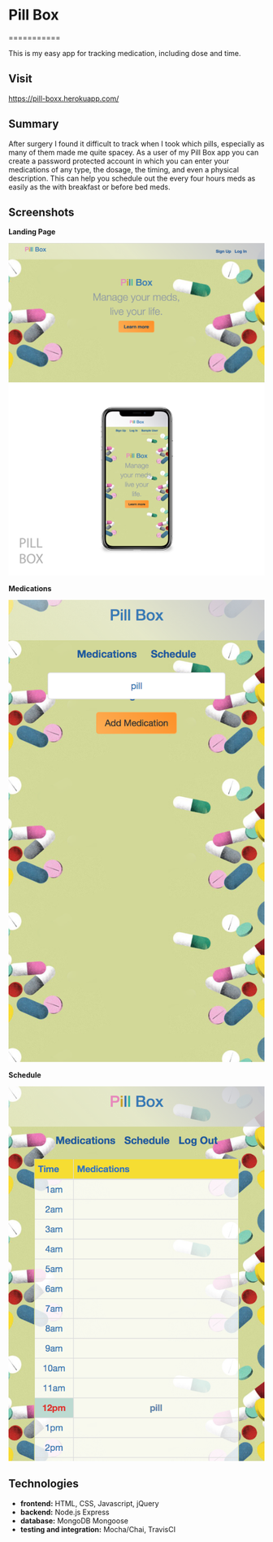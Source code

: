 # Pill Box
===========

This is my easy app for tracking medication, including dose and time.

## Visit

https://pill-boxx.herokuapp.com/

## Summary

After surgery I found it difficult to track when I took which pills, especially as many of them made me quite spacey.  As a user of my Pill Box app you can create a password protected account in which you can enter your medications of any type, the dosage, the timing, and even a physical description.  This can help you schedule out the every four hours meds as easily as the with breakfast or before bed meds.  

## Screenshots

**Landing Page**

![Landing page](./public/assets/screenshots/Pill_Box_Home.PNG)
![iPhone Mockup](./public/assets/screenshots/iPhoneX_Mockup.PNG)


**Medications**

![Medication List](./public/assets/screenshots/medications_R1.PNG)


**Schedule**

![Schedule](./public/assets/screenshots/schedule_R1.PNG)


## Technologies

* **frontend:** HTML, CSS, Javascript, jQuery
* **backend:** Node.js Express
* **database:** MongoDB Mongoose
* **testing and integration:** Mocha/Chai, TravisCI












